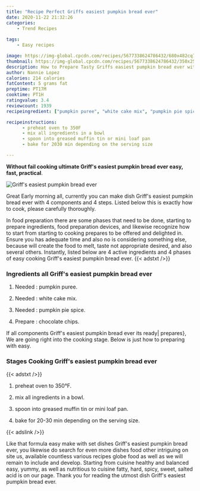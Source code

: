 ```yaml
---
title: "Recipe Perfect Griffs easiest pumpkin bread ever"
date: 2020-11-22 21:32:26
categories:
    - Trend Recipes
    
tags:
    - Easy recipes

image: https://img-global.cpcdn.com/recipes/5677338624786432/680x482cq70/griffs-easiest-pumpkin-bread-ever-recipe-main-photo.jpg
thumbnail: https://img-global.cpcdn.com/recipes/5677338624786432/350x250cq70/griffs-easiest-pumpkin-bread-ever-recipe-main-photo.jpg
description: How to Prepare Tasty Griffs easiest pumpkin bread ever with 4 ingredients and 4 stages of easy cooking.
author: Nannie Lopez
calories: 214 calories
fatContent: 5 grams fat
preptime: PT17M
cooktime: PT1H
ratingvalue: 3.4
reviewcount: 1939
recipeingredient: ["pumpkin puree", "white cake mix", "pumpkin pie spice", "chocolate chips"]

recipeinstructions: 
      - preheat oven to 350F 
      - mix all ingredients in a bowl 
      - spoon into greased muffin tin or mini loaf pan 
      - bake for 2030 min depending on the serving size

---
```




**Without fail cooking ultimate Griff&#39;s easiest pumpkin bread ever easy, fast, practical**. 


![Griff&#39;s easiest pumpkin bread ever](https://img-global.cpcdn.com/recipes/5677338624786432/680x482cq70/griffs-easiest-pumpkin-bread-ever-recipe-main-photo.jpg "Griff&#39;s easiest pumpkin bread ever")




Great Early morning all, currently you can make dish Griff&#39;s easiest pumpkin bread ever with 4 components and 4 steps. Listed below this is exactly how to cook, please carefully thoroughly.

In food preparation there are some phases that need to be done, starting to prepare ingredients, food preparation devices, and likewise recognize how to start from starting to cooking prepares to be offered and delighted in. Ensure you has adequate time and also no is considering something else, because will create the food to melt, taste not appropriate desired, and also several others. Instantly, listed below are 4 active ingredients and 4 phases of easy cooking Griff&#39;s easiest pumpkin bread ever.
{{< adstxt />}}

### Ingredients all Griff&#39;s easiest pumpkin bread ever


1. Needed  : pumpkin puree.

1. Needed  : white cake mix.

1. Needed  : pumpkin pie spice.

1. Prepare  : chocolate chips.



If all components Griff&#39;s easiest pumpkin bread ever its ready| prepares}, We are going right into the cooking stage. Below is just how to preparing with easy.

### Stages Cooking Griff&#39;s easiest pumpkin bread ever

{{< adstxt />}}


1. preheat oven to 350°F.



1. mix all ingredients in a bowl.



1. spoon into greased muffin tin or mini loaf pan.



1. bake for 20-30 min depending on the serving size.





{{< adslink />}}

Like that formula easy make with set dishes Griff&#39;s easiest pumpkin bread ever, you likewise do search for even more dishes food other intriguing on site us, available countless various recipes globe food as well as we will remain to include and develop. Starting from cuisine healthy and balanced easy, yummy, as well as nutritious to cuisine fatty, hard, spicy, sweet, salted acid is on our page. Thank you for reading the utmost dish Griff&#39;s easiest pumpkin bread ever.
